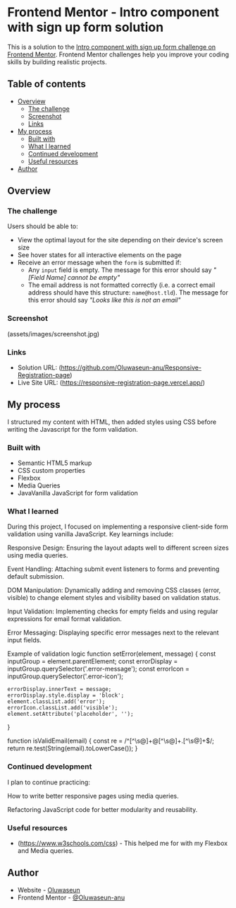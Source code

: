 # Frontend Mentor - Intro component with sign up form solution

This is a solution to the [Intro component with sign up form challenge on Frontend Mentor](https://www.frontendmentor.io/challenges/intro-component-with-signup-form-5cf91bd49edda32581d28fd1). Frontend Mentor challenges help you improve your coding skills by building realistic projects. 

## Table of contents

- [Overview](#overview)
  - [The challenge](#the-challenge)
  - [Screenshot](#screenshot)
  - [Links](#links)
- [My process](#my-process)
  - [Built with](#built-with)
  - [What I learned](#what-i-learned)
  - [Continued development](#continued-development)
  - [Useful resources](#useful-resources)
- [Author](#author)


## Overview

### The challenge

Users should be able to:

- View the optimal layout for the site depending on their device's screen size
- See hover states for all interactive elements on the page
- Receive an error message when the `form` is submitted if:
  - Any `input` field is empty. The message for this error should say *"[Field Name] cannot be empty"*
  - The email address is not formatted correctly (i.e. a correct email address should have this structure: `name@host.tld`). The message for this error should say *"Looks like this is not an email"*

### Screenshot

(assets/images/screenshot.jpg)


### Links

- Solution URL: (https://github.com/Oluwaseun-anu/Responsive-Registration-page)
- Live Site URL: (https://responsive-registration-page.vercel.app/)

## My process

I structured my content with HTML, then added styles using CSS before writing the Javascript for the form validation.

### Built with

- Semantic HTML5 markup
- CSS custom properties
- Flexbox
- Media Queries
- JavaVanilla JavaScript for form validation


### What I learned

During this project, I focused on implementing a responsive client-side form validation using vanilla JavaScript. Key learnings include:

Responsive Design: Ensuring the layout adapts well to different screen sizes using media queries.

Event Handling: Attaching submit event listeners to forms and preventing default submission.

DOM Manipulation: Dynamically adding and removing CSS classes (error, visible) to change element styles and visibility based on validation status.

Input Validation: Implementing checks for empty fields and using regular expressions for email format validation.

Error Messaging: Displaying specific error messages next to the relevant input fields.

Example of validation logic
function setError(element, message) {
    const inputGroup = element.parentElement;
    const errorDisplay = inputGroup.querySelector('.error-message');
    const errorIcon = inputGroup.querySelector('.error-icon');

    errorDisplay.innerText = message;
    errorDisplay.style.display = 'block';
    element.classList.add('error');
    errorIcon.classList.add('visible');
    element.setAttribute('placeholder', '');
}

function isValidEmail(email) {
    const re = /^[^\s@]+@[^\s@]+\.[^\s@]+$/;
    return re.test(String(email).toLowerCase());
}

### Continued development

I plan to continue practicing:

How to write better responsive pages using media queries.

Refactoring JavaScript code for better modularity and reusability.

### Useful resources

- (https://www.w3schools.com/css) - This helped me for with my Flexbox and Media queries.


## Author

- Website - [Oluwaseun](https://responsive-registration-page.vercel.app/)
- Frontend Mentor - [@Oluwaseun-anu](https://www.frontendmentor.io/profile/Oluwaseun-anu)



